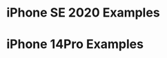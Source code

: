 # iPhone SE 2020 Examples

<p align="center">
 
</p>

# iPhone 14Pro Examples

<p align="center">
 
</p>

